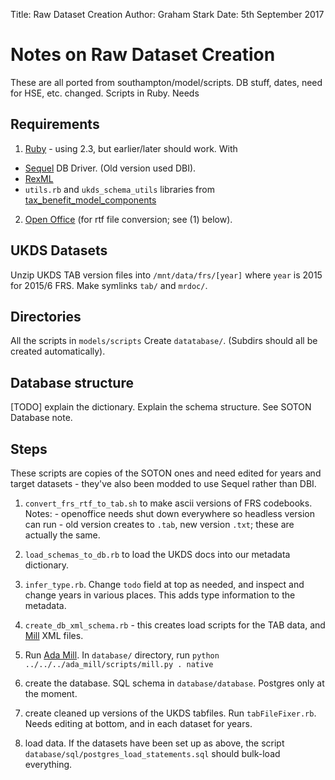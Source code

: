 Title: Raw Dataset Creation
Author: Graham Stark
Date: 5th September 2017

# Notes on Raw Dataset Creation

These are all ported from southampton/model/scripts. DB stuff, dates, need for HSE, etc. changed. Scripts in Ruby. Needs

## Requirements 

1. [Ruby](https://www.ruby-lang.org/en/) - using 2.3, but earlier/later should work. With
- [Sequel](http://tutorials.jumpstartlab.com/topics/sql/sequel.html) DB Driver. (Old version used DBI).
- [RexML](http://www.germane-software.com/software/rexml/docs/tutorial.html)
- `utils.rb` and `ukds_schema_utils` libraries from [tax_benefit_model_components](https://github.com/grahamstark/tax_benefit_model_components)
2. [Open Office](https://www.openoffice.org/download/) (for rtf file conversion; see (1) below).

## UKDS Datasets

Unzip UKDS TAB version files into `/mnt/data/frs/[year]` where `year` is 2015 for 2015/6 FRS. Make symlinks
`tab/` and `mrdoc/`.

## Directories

All the scripts in `models/scripts`
Create `datatabase/`. (Subdirs should all be created automatically).

## Database structure
[TODO] explain the dictionary. Explain the schema structure. See SOTON Database note.

## Steps

These scripts are copies of the SOTON ones and need edited for years and target datasets - they've also been modded to
use Sequel rather than DBI.

1. `convert_frs_rtf_to_tab.sh` to make ascii versions of FRS codebooks. Notes: - openoffice needs shut down
   everywhere so headless version can run - old version creates to `.tab`, new version `.txt`; these are actually the same.

2. `load_schemas_to_db.rb` to load the UKDS docs into our metadata dictionary. 

3. `infer_type.rb`. Change `todo` field at top as needed, and inspect and change years in various places.
   This adds type information to the metadata.

4. `create_db_xml_schema.rb` - this creates load scripts for the TAB data, and [Mill](https://github.com/grahamstark/ada_mill) XML files.

5. Run [Ada Mill](). In `database/` directory, run `python ../../../ada_mill/scripts/mill.py . native`

6. create the database. SQL schema in `database/database`. Postgres only at the moment. 

7. create cleaned up versions of the UKDS tabfiles. Run `tabFileFixer.rb`. Needs editing at bottom, and in each dataset
   for years.

8. load data. If the datasets have been set up as above, the script `database/sql/postgres_load_statements.sql` should
   bulk-load everything.

